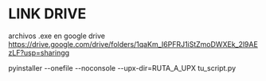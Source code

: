 # LINK DRIVE
archivos .exe en google drive
<https://drive.google.com/drive/folders/1qaKm_I6PFRJ1iStZmoDWXEk_2l9AEzLF?usp=sharingg>

pyinstaller --onefile --noconsole --upx-dir=RUTA_A_UPX tu_script.py

